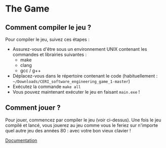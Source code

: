 # The Game

Comment compiler le jeu ?
-------------------------

Pour compiler le jeu, suivez ces étapes :

- Assurez-vous d'être sous un environnement UNIX contenant les commandes et librairies suivantes :
    - make
    - clang
    - gcc / g++
- Déplacez-vous dans le répertoire contenant le code (habituellement : `~/Downloads/CERI_software_engineering_game_1-master`)
- Exécutez la commande `make all`
- Vous pouvez maintenant exécuter le jeu en faisant `main.exe` !

Comment jouer ?
---------------

Pour jouer, commencez par compiler le jeu (voir ci-dessus). Une fois le jeu compilé et lancé, vous jouerez au jeu comme vous le feriez sur n'importe quel autre jeu des années 80 : avec votre bon vieux clavier !

[Documentation](https://raw.githubusercontent.com/Thibaulltt/CERI_software_engineering_game_1/master/documentation/html/index.html)
